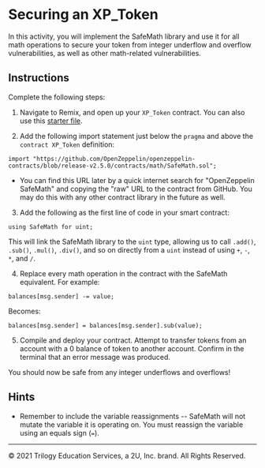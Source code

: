 # Securing an XP_Token

In this activity, you will implement the SafeMath library and use it for all math operations to secure your token from integer underflow and overflow vulnerabilities, as well as other math-related vulnerabilities.

## Instructions

Complete the following steps:

1. Navigate to Remix, and open up your `XP_Token` contract. You can also use this [starter file](./Unsolved/XP_Token.sol).

2. Add the following import statement just below the `pragma` and above the `contract XP_Token` definition:

  ```solidity
  import "https://github.com/OpenZeppelin/openzeppelin-contracts/blob/release-v2.5.0/contracts/math/SafeMath.sol";
  ```

* You can find this URL later by a quick internet search for "OpenZeppelin SafeMath" and copying the "raw" URL to the contract from GitHub. You may do this with any other contract library in the future as well.

3. Add the following as the first line of code in your smart contract:

  ```solidity
  using SafeMath for uint;
  ```

This will link the SafeMath library to the `uint` type, allowing us to call `.add()`, `.sub()`, `.mul()`, `.div()`, and so on directly from a `uint` instead of using `+`, `-`, `*`, and `/`.

4. Replace every math operation in the contract with the SafeMath equivalent. For example:

  ```solidity
  balances[msg.sender] -= value;
  ```

  Becomes:

  ```solidity
  balances[msg.sender] = balances[msg.sender].sub(value);
  ```

5. Compile and deploy your contract. Attempt to transfer tokens from an account with a 0 balance of token to another account. Confirm in the terminal that an error message was produced.

You should now be safe from any integer underflows and overflows!

## Hints

* Remember to include the variable reassignments -- SafeMath will not mutate the variable it is operating on. You must reassign the variable using an equals sign (`=`).

---

© 2021 Trilogy Education Services, a 2U, Inc. brand. All Rights Reserved.
